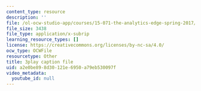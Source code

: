 ```yaml
---
content_type: resource
description: ''
file: /ol-ocw-studio-app/courses/15-071-the-analytics-edge-spring-2017/a2e0be898d30121e6950a79eb530097f_S0g0ad4zX7A.srt
file_size: 3438
file_type: application/x-subrip
learning_resource_types: []
license: https://creativecommons.org/licenses/by-nc-sa/4.0/
ocw_type: OCWFile
resourcetype: Other
title: 3play caption file
uid: a2e0be89-8d30-121e-6950-a79eb530097f
video_metadata:
  youtube_id: null
---
```

